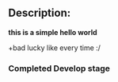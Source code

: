 ## Description:

**this is a simple hello world**

+bad lucky like every time :/

### Completed Develop stage
